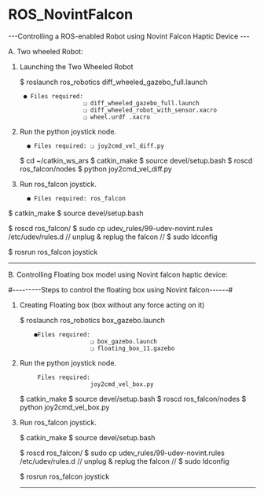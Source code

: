 # ROS_NovintFalcon
---Controlling a ROS-enabled Robot using Novint Falcon Haptic Device ---

A. Two wheeled Robot:

1. Launching the Two Wheeled Robot
   
   $ roslaunch ros_robotics diff_wheeled_gazebo_full.launch
   
        ● Files required:
                         ❏ diff_wheeled_gazebo_full.launch
                         ❏ diff_wheeled_robot_with_sensor.xacro
                         ❏ wheel.urdf .xacro                 
     
2. Run the python joystick node.
   
         ● Files required: ❏ joy2cmd_vel_diff.py
      
   $ cd ~/catkin_ws_ars
   $ catkin_make
   $ source devel/setup.bash
   $ roscd ros_falcon/nodes
   $ python joy2cmd_vel_diff.py
  
 3. Run ros_falcon joystick.
    
          ● Files required: ros_falcon
    
   $ catkin_make
   $ source devel/setup.bash

   $ roscd ros_falcon/
   $ sudo cp udev_rules/99-udev-novint.rules /etc/udev/rules.d
     // unplug & replug the falcon //
   $ sudo ldconfig
   
   $ rosrun ros_falcon joystick
   
------------------------------------------------------------------------------------------------------------------------------   

B. Controlling Floating box model using Novint falcon haptic device:

#---------Steps to control the floating box using Novint falcon------#

1. Creating Floating box (box without any force acting on it)

   $ roslaunch ros_robotics box_gazebo.launch

           ●Files required:
                           ❏ box_gazebo.launch
                           ❏ floating_box_11.gazebo
                        
2. Run the python joystick node.

            Files required:
                           joy2cmd_vel_box.py
                        
   $ catkin_make
   $ source devel/setup.bash
   $ roscd ros_falcon/nodes
   $ python joy2cmd_vel_box.py
   
3. Run ros_falcon joystick.

   $ catkin_make
   $ source devel/setup.bash
   
   $ roscd ros_falcon/
   $ sudo cp udev_rules/99-udev-novint.rules /etc/udev/rules.d
      // unplug & replug the falcon //
   $ sudo ldconfig
   
   $ rosrun ros_falcon joystick
   
   ---------------------------------------------------------------------------------------------------------------------
